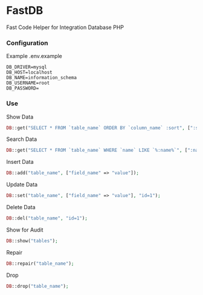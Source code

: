 # FastDB
Fast Code Helper for Integration Database PHP


### Configuration
Example .env.example
```
DB_DRIVER=mysql
DB_HOST=localhost
DB_NAME=information_schema
DB_USERNAME=root
DB_PASSWORD=
```

### Use
Show Data
```php
DB::get("SELECT * FROM `table_name` ORDER BY `column_name` :sort", [":sort" => "DESC"], 'json');
```

Search Data
```php
DB::get("SELECT * FROM `table_name` WHERE `name` LIKE `%:name%`", [":name" => "Hillzacky"], 'json');
```

Insert Data
```php
DB::add("table_name", ["field_name" => "value"]);
```

Update Data
```php
DB::set("table_name", ["field_name" => "value"], "id=1");
```

Delete Data
```php
DB::del("table_name", "id=1");
```

Show for Audit
```php
DB::show("tables");
```
Repair
```php
DB::repair("table_name");
```
Drop
```php
DB::drop("table_name");
```
